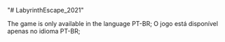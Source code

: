 "# LabyrinthEscape_2021" 

The game is only available in the language PT-BR;
O jogo está disponível apenas no idioma PT-BR;

